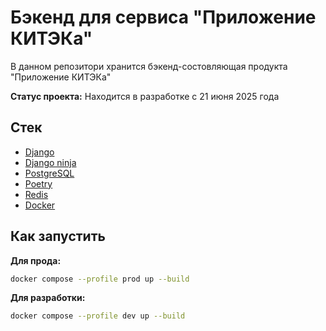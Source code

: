# Бэкенд для сервиса "Приложение КИТЭКа"

В данном репозитори хранится бэкенд-состовляющая продукта "Приложение КИТЭКа"

**Статус проекта:** Находится в разработке с 21 июня 2025 года 

## Стек

- [Django](https://www.djangoproject.com/)
- [Django ninja](https://django-ninja.dev/)
- [PostgreSQL](https://www.postgresql.org/)
- [Poetry](https://python-poetry.org/)
- [Redis](https://redis.io/)
- [Docker](https://www.docker.com/)


## Как запустить

**Для прода:**
```bash
docker compose --profile prod up --build
```

**Для разработки:**
```bash
docker compose --profile dev up --build
```
